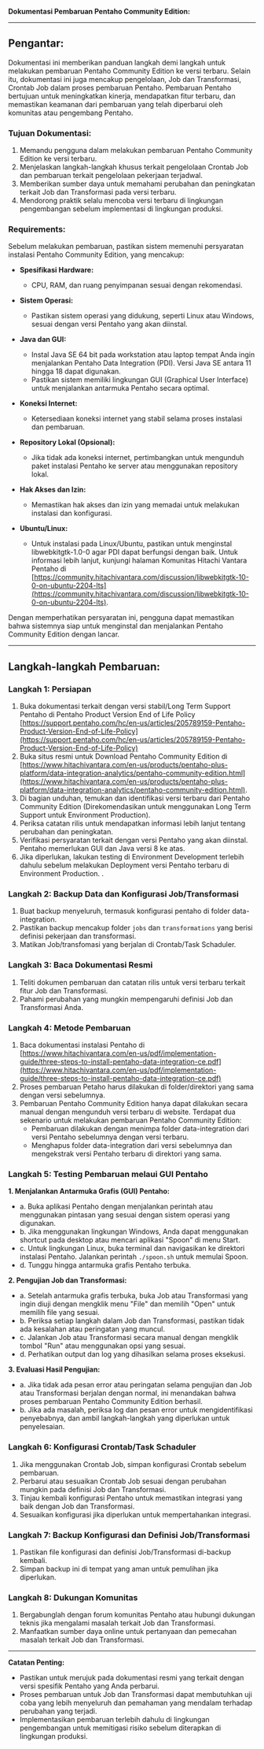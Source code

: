 **Dokumentasi Pembaruan Pentaho Community Edition:**

---

## Pengantar:

Dokumentasi ini memberikan panduan langkah demi langkah untuk melakukan pembaruan Pentaho Community Edition ke versi terbaru. Selain itu, dokumentasi ini juga mencakup pengelolaan, Job dan Transformasi, Crontab Job dalam proses pembaruan Pentaho. Pembaruan Pentaho bertujuan untuk meningkatkan kinerja, mendapatkan fitur terbaru, dan memastikan keamanan dari pembaruan yang telah diperbarui oleh komunitas atau pengembang Pentaho.

### Tujuan Dokumentasi:

1. Memandu pengguna dalam melakukan pembaruan Pentaho Community Edition ke versi terbaru.
2. Menjelaskan langkah-langkah khusus terkait pengelolaan Crontab Job dan pembaruan terkait pengelolaan pekerjaan terjadwal.
3. Memberikan sumber daya untuk memahami perubahan dan peningkatan terkait Job dan Transformasi pada versi terbaru.
4. Mendorong praktik selalu mencoba versi terbaru di lingkungan pengembangan sebelum implementasi di lingkungan produksi.

### Requirements:
Sebelum melakukan pembaruan, pastikan sistem memenuhi persyaratan instalasi Pentaho Community Edition, yang mencakup:

   - **Spesifikasi Hardware:**
      - CPU, RAM, dan ruang penyimpanan sesuai dengan rekomendasi.
   
   - **Sistem Operasi:**
      - Pastikan sistem operasi yang didukung, seperti Linux atau Windows, sesuai dengan versi Pentaho yang akan diinstal.

   - **Java dan GUI:**
      - Instal Java SE 64 bit pada workstation atau laptop tempat Anda ingin menjalankan Pentaho Data Integration (PDI). Versi Java SE antara 11 hingga 18 dapat digunakan.
      - Pastikan sistem memiliki lingkungan GUI (Graphical User Interface) untuk menjalankan antarmuka Pentaho secara optimal.

   - **Koneksi Internet:**
      - Ketersediaan koneksi internet yang stabil selama proses instalasi dan pembaruan.
   
   - **Repository Lokal (Opsional):**
      - Jika tidak ada koneksi internet, pertimbangkan untuk mengunduh paket instalasi Pentaho ke server atau menggunakan repository lokal.
   
   - **Hak Akses dan Izin:**
      - Memastikan hak akses dan izin yang memadai untuk melakukan instalasi dan konfigurasi.
   - **Ubuntu/Linux:**
      - Untuk instalasi pada Linux/Ubuntu, pastikan untuk menginstal libwebkitgtk-1.0-0 agar PDI dapat berfungsi dengan baik. Untuk informasi lebih lanjut, kunjungi halaman Komunitas Hitachi Vantara Pentaho di [https://community.hitachivantara.com/discussion/libwebkitgtk-10-0-on-ubuntu-2204-lts](https://community.hitachivantara.com/discussion/libwebkitgtk-10-0-on-ubuntu-2204-lts).

Dengan memperhatikan persyaratan ini, pengguna dapat memastikan bahwa sistemnya siap untuk menginstal dan menjalankan Pentaho Community Edition dengan lancar.

---

## Langkah-langkah Pembaruan:

### Langkah 1: Persiapan

1. Buka dokumentasi terkait dengan versi stabil/Long Term Support Pentaho di Pentaho Product Version End of Life Policy [https://support.pentaho.com/hc/en-us/articles/205789159-Pentaho-Product-Version-End-of-Life-Policy](https://support.pentaho.com/hc/en-us/articles/205789159-Pentaho-Product-Version-End-of-Life-Policy)
2. Buka situs resmi untuk Download Pentaho Community Edition di [https://www.hitachivantara.com/en-us/products/pentaho-plus-platform/data-integration-analytics/pentaho-community-edition.html](https://www.hitachivantara.com/en-us/products/pentaho-plus-platform/data-integration-analytics/pentaho-community-edition.html).
3. Di bagian unduhan, temukan dan identifikasi versi terbaru dari Pentaho Community Edition (Direkomendasikan untuk menggunakan Long Term Support untuk Environment Production).
4. Periksa catatan rilis untuk mendapatkan informasi lebih lanjut tentang perubahan dan peningkatan.
5. Verifikasi persyaratan terkait dengan versi Pentaho yang akan diinstal. Pentaho memerlukan GUI dan Java versi 8 ke atas.
6. Jika diperlukan, lakukan testing di Environment Development terlebih dahulu sebelum melakukan Deployment versi Pentaho terbaru di Environment Production.
.
### Langkah 2: Backup Data dan Konfigurasi Job/Transformasi

1. Buat backup menyeluruh, termasuk konfigurasi pentaho di folder data-integration.
2. Pastikan backup mencakup folder `jobs` dan `transformations` yang berisi definisi pekerjaan dan transformasi.
3. Matikan Job/transfomasi yang berjalan di Crontab/Task Schaduler.

### Langkah 3: Baca Dokumentasi Resmi

1. Teliti dokumen pembaruan dan catatan rilis untuk versi terbaru terkait fitur Job dan Transformasi.
2. Pahami perubahan yang mungkin mempengaruhi definisi Job dan Transformasi Anda.

### Langkah 4: Metode Pembaruan

1. Baca dokumentasi instalasi Pentaho di [https://www.hitachivantara.com/en-us/pdf/implementation-guide/three-steps-to-install-pentaho-data-integration-ce.pdf](https://www.hitachivantara.com/en-us/pdf/implementation-guide/three-steps-to-install-pentaho-data-integration-ce.pdf)
2. Proses pembaruan Petaho harus dilakukan di folder/direktori yang sama dengan versi sebelumnya.
3. Pembaruan Pentaho Community Edition hanya dapat dilakukan secara manual dengan mengunduh versi terbaru di website. Terdapat dua sekenario untuk melakukan pembaruan Pentaho Community Edition:
   -  Pembaruan dilakukan dengan menimpa folder data-integration dari versi Pentaho sebelumnya dengan versi terbaru.
   -  Menghapus folder data-integration dari versi sebelumnya dan mengekstrak versi Pentaho terbaru di direktori yang sama.

### Langkah 5: Testing Pembaruan melaui GUI Pentaho
**1. Menjalankan Antarmuka Grafis (GUI) Pentaho:**
   - a. Buka aplikasi Pentaho dengan menjalankan perintah atau menggunakan pintasan yang sesuai dengan sistem operasi yang digunakan.
   - b. Jika menggunakan lingkungan Windows, Anda dapat menggunakan shortcut pada desktop atau mencari aplikasi "Spoon" di menu Start.
   - c. Untuk lingkungan Linux, buka terminal dan navigasikan ke direktori instalasi Pentaho. Jalankan perintah `./spoon.sh` untuk memulai Spoon.
   - d. Tunggu hingga antarmuka grafis Pentaho terbuka.

**2. Pengujian Job dan Transformasi:**
   - a. Setelah antarmuka grafis terbuka, buka Job atau Transformasi yang ingin diuji dengan mengklik menu "File" dan memilih "Open" untuk memilih file yang sesuai.
   - b. Periksa setiap langkah dalam Job dan Transformasi, pastikan tidak ada kesalahan atau peringatan yang muncul.
   - c. Jalankan Job atau Transformasi secara manual dengan mengklik tombol "Run" atau menggunakan opsi yang sesuai.
   - d. Perhatikan output dan log yang dihasilkan selama proses eksekusi.

**3. Evaluasi Hasil Pengujian:**
   - a. Jika tidak ada pesan error atau peringatan selama pengujian dan Job atau Transformasi berjalan dengan normal, ini menandakan bahwa proses pembaruan Pentaho Community Edition berhasil.
   - b. Jika ada masalah, periksa log dan pesan error untuk mengidentifikasi penyebabnya, dan ambil langkah-langkah yang diperlukan untuk penyelesaian.
   
### Langkah 6: Konfigurasi Crontab/Task Schaduler

1. Jika menggunakan Crontab Job, simpan konfigurasi Crontab sebelum pembaruan.
2. Perbarui atau sesuaikan Crontab Job sesuai dengan perubahan mungkin pada definisi Job dan Transformasi.
1. Tinjau kembali konfigurasi Pentaho untuk memastikan integrasi yang baik dengan Job dan Transformasi.
2. Sesuaikan konfigurasi jika diperlukan untuk mempertahankan integrasi.

### Langkah 7: Backup Konfigurasi dan Definisi Job/Transformasi

1. Pastikan file konfigurasi dan definisi Job/Transformasi di-backup kembali.
2. Simpan backup ini di tempat yang aman untuk pemulihan jika diperlukan.

### Langkah 8: Dukungan Komunitas
1. Bergabunglah dengan forum komunitas Pentaho atau hubungi dukungan teknis jika mengalami masalah terkait Job dan Transformasi.
2. Manfaatkan sumber daya online untuk pertanyaan dan pemecahan masalah terkait Job dan Transformasi.

---

**Catatan Penting:**
- Pastikan untuk merujuk pada dokumentasi resmi yang terkait dengan versi spesifik Pentaho yang Anda perbarui.
- Proses pembaruan untuk Job dan Transformasi dapat membutuhkan uji coba yang lebih menyeluruh dan pemahaman yang mendalam terhadap perubahan yang terjadi.
- Implementasikan pembaruan terlebih dahulu di lingkungan pengembangan untuk memitigasi risiko sebelum diterapkan di lingkungan produksi.
